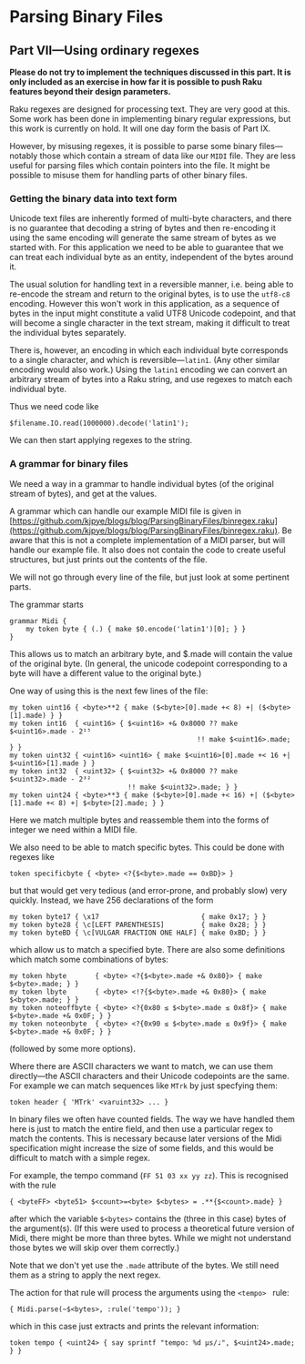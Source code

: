 Parsing Binary Files
====================

Part VII—Using ordinary regexes
-------------------------------

**Please do not try to implement the techniques discussed in this part. It is only included as an exercise in how far it is possible to push Raku features beyond their design parameters.**

Raku regexes are designed for processing text. They are very good at this. Some work has been done in implementing binary regular expressions, but this work is currently on hold. It will one day form the basis of Part IX.

However, by misusing regexes, it is possible to parse some binary files—notably those which contain a stream of data like our `MIDI` file. They are less useful for parsing files which contain pointers into the file. It might be possible to misuse them for handling parts of other binary files.

### Getting the binary data into text form

Unicode text files are inherently formed of multi-byte characters, and there is no guarantee that decoding a string of bytes and then re-encoding it using the same encoding will generate the same stream of bytes as we started with. For this application we need to be able to guarantee that we can treat each individual byte as an entity, independent of the bytes around it.

The usual solution for handling text in a reversible manner, i.e. being able to re-encode the stream and return to the original bytes, is to use the `utf8-c8` encoding. However this won't work in this application, as a sequence of bytes in the input might constitute a valid UTF8 Unicode codepoint, and that will become a single character in the text stream, making it difficult to treat the individual bytes separately.

There is, however, an encoding in which each individual byte corresponds to a single character, and which is reversible—`latin1`. (Any other similar encoding would also work.) Using the `latin1` encoding we can convert an arbitrary stream of bytes into a Raku string, and use regexes to match each individual byte.

Thus we need code like

    $filename.IO.read(1000000).decode('latin1');

We can then start applying regexes to the string.

### A grammar for binary files

We need a way in a grammar to handle individual bytes (of the original stream of bytes), and get at the values.

A grammar which can handle our example MIDI file is given in [https://github.com/kjpye/blogs/blog/ParsingBinaryFiles/binregex.raku](https://github.com/kjpye/blogs/blog/ParsingBinaryFiles/binregex.raku). Be aware that this is not a complete implementation of a MIDI parser, but will handle our example file. It also does not contain the code to create useful structures, but just prints out the contents of the file.

We will not go through every line of the file, but just look at some pertinent parts.

The grammar starts

    grammar Midi {
        my token byte { (.) { make $0.encode('latin1')[0]; } }
    }

This allows us to match an arbitrary byte, and $<byte>.made will contain the value of the original byte. (In general, the unicode codepoint corresponding to a byte will have a different value to the original byte.)

One way of using this is the next few lines of the file:

    my token uint16 { <byte>**2 { make ($<byte>[0].made +< 8) +| ($<byte>[1].made) } }
    my token int16  { <uint16> { $<uint16> +& 0x8000 ?? make $<uint16>.made - 2¹⁵
                                                  !! make $<uint16>.made; } }
    my token uint32 { <uint16> <uint16> { make $<uint16>[0].made +< 16 +| $<uint16>[1].made } }
    my token int32  { <uint32> { $<uint32> +& 0x8000 ?? make $<uint32>.made - 2³²
                                 !! make $<uint32>.made; } }
    my token uint24 { <byte>**3 { make ($<byte>[0].made +< 16) +| ($<byte>[1].made +< 8) +| $<byte>[2].made; } }

Here we match multiple bytes and reassemble them into the forms of integer we need within a MIDI file.

We also need to be able to match specific bytes. This could be done with regexes like

    token specificbyte { <byte> <?{$<byte>.made == 0xBD}> }

but that would get very tedious (and error-prone, and probably slow) very quickly. Instead, we have 256 declarations of the form

    my token byte17 { \x17                         { make 0x17; } }
    my token byte28 { \c[LEFT PARENTHESIS]         { make 0x28; } }
    my token byteBD { \c[VULGAR FRACTION ONE HALF] { make 0xBD; } }

which allow us to match a specified byte. There are also some definitions which match some combinations of bytes:

    my token hbyte       { <byte> <?{$<byte>.made +& 0x80}> { make $<byte>.made; } }
    my token lbyte       { <byte> <!?{$<byte>.made +& 0x80}> { make $<byte>.made; } }
    my token noteoffbyte { <byte> <?{0x80 ≤ $<byte>.made ≤ 0x8f}> { make $<byte>.made +& 0x0F; } }
    my token noteonbyte  { <byte> <?{0x90 ≤ $<byte>.made ≤ 0x9f}> { make $<byte>.made +& 0x0F; } }

(followed by some more options).

Where there are ASCII characters we want to match, we can use them directly—the ASCII characters and their Unicode codepoints are the same. For example we can match sequences like `MTrk` by just specfying them:

    token header { 'MTrk' <varuint32> ... }

In binary files we often have counted fields. The way we have handled them here is just to match the entire field, and then use a particular regex to match the contents. This is necessary because later versions of the Midi specification might increase the size of some fields, and this would be difficult to match with a simple regex.

For example, the tempo command (`FF 51 03 xx yy zz`). This is recognised with the rule

    { <byteFF> <byte51> $<count>=<byte> $<bytes> = .**{$<count>.made} }

after which the variable `$<bytes>` contains the (three in this case) bytes of the argument(s). (If this were used to process a theoretical future version of Midi, there might be more than three bytes. While we might not understand those bytes we will skip over them correctly.)

Note that we don't yet use the `.made` attribute of the bytes. We still need them as a string to apply the next regex.

The action for that rule will process the arguments using the `<tempo> ` rule:

    { Midi.parse(~$<bytes>, :rule('tempo')); }

which in this case just extracts and prints the relevant information:

    token tempo { <uint24> { say sprintf "tempo: %d μs/♩", $<uint24>.made; } }

